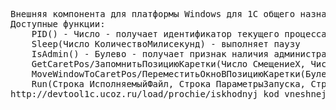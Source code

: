 <pre>Внешняя компонента для платформы Windows для 1С общего назначения по технологии Native на C++ в формате Visual Studio 2015. 
Доступные функции:
    PID() - Число - получает идентификатор текущего процесса
    Sleep(Число КоличествоМилисекунд) - выполняет паузу
    IsAdmin() - Булево - получает признак наличия административных привилегий
    GetCaretPos/ЗапомнитьПозициюКаретки(Число СмещениеX, Число СмещениеY) - запоминает позицию каретки; к полученным через WinAPI координатам (их не всегда удается получить) добавляется смещение
    MoveWindowToCaretPos/ПереместитьОкноВПозициюКаретки(Булево РазрешитьВыходЗаГраницыЭкрана=Ложь) - перемещает левый верхний угол окна в запомненную позицию каретки
    Run(Строка ИсполняемыйФайл, Строка ПараметрыЗапуска, Строка ТекущийКаталог, Булево ОжидатьЗавершения, Булево Элевация) - выполняет команду системы
http://devtool1c.ucoz.ru/load/prochie/iskhodnyj_kod_vneshnej_komponenty_obshhego_naznachenija/2-1-0-13 
</pre>
